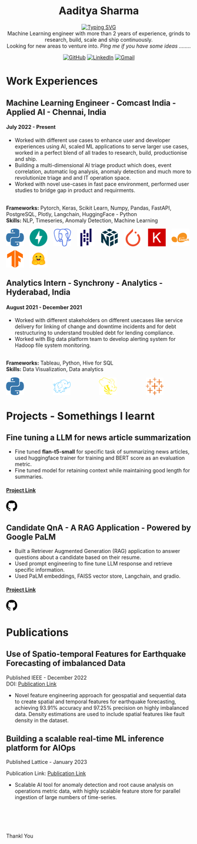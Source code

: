 
<h1 align = 'center'> Aaditya Sharma </h1>
<p align = 'center'>
<a href="https://git.io/typing-svg"><img src="https://readme-typing-svg.demolab.com?font=Fira+Code&duration=5500&pause=1500&color=51DF1E&background=000000&center=true&vCenter=true&random=false&width=435&lines=I+am+a+Data+Scientist;I+am+a+Software+Engineer;I+am+a++Machine+Learning+Engineer" alt="Typing SVG" /></a>
<br>
 Machine Learning engineer with more than 2 years of experience, grinds to research, build, scale and ship continuously.<br>
 Looking for new areas to venture into. 
 <i>Ping me if you have some ideas ........ </i>
 <!-- ## Connect with me -->
<div align="center">
	<!-- <a href="http://nomaniqbal.epizy.com/" target="_blank"><img src="https://img.icons8.com/bubbles/50/000000/web.png" title="WebSite" alt="WebSite"/></a> -->
	<a href="https://github.com/aadityasanjay0801" target="_blank"><img src="https://img.icons8.com/bubbles/50/000000/github.png" title="Github Profile" alt="GitHub"/></a>
	<a href="https://www.linkedin.com/in/aadityashar/" target="_blank"><img src="https://img.icons8.com/bubbles/50/000000/linkedin.png" title="Linkedin Profile" alt="LinkedIn"/></a>
	<!-- <a href="https://www.facebook.com/thenomaniqbal/" target="_blank"><img src="https://img.icons8.com/bubbles/50/000000/facebook-new.png" title="Facebook Profile" alt="Facebook"/></a> -->
	<!-- <a href="https://www.instagram.com/thenomaniqbal/" target="_blank"><img src="https://img.icons8.com/bubbles/50/000000/instagram.png" title="Instagram Profile" alt="Instagram"/></a> -->
	<a href="mailto:aadityasanjay08@gmail.com" target="_blank"><img src="https://img.icons8.com/bubbles/50/000000/gmail.png" title="Email Me:" alt="Gmail"/></a>
</div>

<h1> Work Experiences </h1>


<h2> Machine Learning Engineer - Comcast India - Applied AI - Chennai, India </h2>
<h4> July 2022 - Present </h4>
<ul>
<li> Worked with different use cases to enhance user and developer experiences using AI, scaled ML applications to serve larger use cases, worked in a perfect blend of all trades to research, build, productionise and ship. </li>
<li> Building a multi-dimensional AI triage product which does, event correlation, automatic log analysis, anomaly detection and much more to revolutionize triage and and IT operation space. </li>
<li> Worked with novel use-cases in fast pace environment, performed user studies to bridge gap in product and requirments. </li>
</ul>
<br>
<b>Frameworks:</b> Pytorch, Keras, Scikit Learn, Numpy, Pandas, FastAPI, PostgreSQL, Plotly, Langchain, HuggingFace - Python
<br>
<b>Skills:</b> NLP, Timeseries, Anomaly Detection, Machine Learning

<p>
	<div style="display: grid; grid-template-columns: repeat(auto-fit, minmax(48px, 1fr)); gap: 10px;">
  <img src="icons/python-color.svg" width="48" height="48" alt="Icon 2 description">
  <img src="icons/fastapi-color.svg" width="48" height="48" alt="Icon 2 description">
  <img src="icons/postgresql-color.svg" width="48" height="48" alt="Icon 2 description">
  <img src="icons/pandas-color.svg" width="48" height="48" alt="Icon 2 description">
  <img src="icons/numpy-color.svg" width="48" height="48" alt="Icon 2 description">
  <img src="icons/pytorch-color.svg" width="48" height="48" alt="Icon 1 description">
  <img src="icons/keras-color.svg" width="48" height="48" alt="Icon 2 description">
  <img src="icons/scikitlearn-color.svg" width="48" height="48" alt="Icon 2 description">
  <img src="icons/tensorflow-color.svg" width="48" height="48" alt="Icon 2 description">
  <img src="icons/hf-logo.svg" width="48" height="48" alt="Icon 2 description">

  </div>
</p>


<h2> Analytics Intern -  Synchrony - Analytics - Hyderabad, India </h2>
<h4> August 2021 - December 2021 </h4>
<ul>
<li> Worked with different stakeholders on different usecases like service delivery for linking of change and downtime incidents and for debt restructuring to understand troubled debt for lending compliance.</li>
<li> Worked with Big data platform team to develop alerting system for Hadoop file system monitoring.</li>
</ul>
<br>
<b>Frameworks:</b> Tableau, Python, Hive for SQL
<br>
<b>Skills:</b> Data Visualization, Data analytics

<p>
	<div style="display: grid; grid-template-columns: repeat(auto-fit, minmax(24px, 1fr)); gap: 2px;">
  <img src="icons/python-color.svg" width="48" height="48" alt="Icon 2 description">
  <img src="icons/apachehadoop-color.svg" width="48" height="48" alt="Icon 2 description">
  <img src="icons/apachehive-color.svg" width="48" height="48" alt="Icon 2 description">
  <img src="icons/tableau-color.svg" width="48" height="48" alt="Icon 2 description">
  </div>       
</p>


<h1> Projects - Somethings I learnt </h1>
<h2> Fine tuning a LLM for news article summarization </h2>
<ul>
<li> Fine tuned <b>flan-t5-small</b> for specific task of summarizing news articles, used huggingface trainer for training and BERT score as an evaluation metric. </li>
<li> Fine tuned model for retaining context while maintaining good length for summaries. </li>
</ul>
<h4> <a href = "https://github.com/aadityasanjay0801/llm-fine-tuning">Project Link </a></h4>
<a href="https://github.com/aadityasanjay0801/llm-fine-tuning">
  <img src="icons/github.svg" width="30" height="30" alt="https://github.com/aadityasanjay0801/llm-fine-tuning">
</a>
<!-- <img src="" width="30" height="30" link = "https://github.com/aadityasanjay0801/llm-fine-tuning" alt="Icon 2 description">  -->


<h2> Candidate QnA - A RAG Application - Powered by Google PaLM </h2>
<ul>
<li> Built a Retriever Augmented Generation (RAG) application to answer questions about a candidate based on their resume.</li>
<li> Used prompt engineering to fine tune LLM response and retrieve specific information.</li>
<li> Used PaLM embeddings, FAISS vector store, Langchain, and gradio.</li>
</ul>

<h4 > <a href = "https://github.com/aadityasanjay0801/llm-fine-tuning"> Project Link </a></h4>
<a href="https://github.com/aadityasanjay0801/candidate-qna ">
  <img src="icons/github.svg" width="30" height="30" alt="https://github.com/aadityasanjay0801/candidate-qna">
</a>


<h1> Publications </h1>

<h2> Use of Spatio-temporal Features for Earthquake Forecasting of imbalanced Data </h2>
Published IEEE - December 2022 <br>
DOI: <a href="https://doi.org/10.1109/ICIIET55458.2022.9967687"> Publication Link</a>
<ul>
<li> Novel feature engineering approach for geospatial and sequential data to create spatial and temporal features for
earthquake forecasting, achieving 93.91% accuracy and 97.25% precision on highly imbalanced data. Density
estimations are used to include spatial features like fault density in the dataset.</li>
</ul>

<h2> Building a scalable real-time ML inference platform for AIOps </h2>
Published Lattice - January 2023 <br>

Publication Link: <a href="https://adasci.org/lattice-volume-4-issue-1/building-a-scalable-real-time-ml-inference-platform-for-aiops/"> Publication Link</a>

<ul>
<li> Scalable AI tool for anomaly detection and root cause analysis on operations metric data, with highly scalable
feature store for parallel ingestion of large numbers of time-series.</li>
</ul>


<br><br>
<h1></h1>
Thankl You



